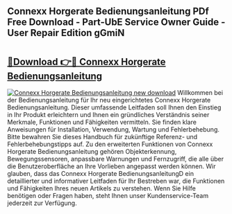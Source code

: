 ## Connexx Horgerate Bedienungsanleitung PDf Free Download - Part-UbE Service Owner Guide - User Repair Edition gGmiN

# <h2><a href="http://df4qte9.blite.top/?on=Connexx+Horgerate+Bedienungsanleitung">🔗Download 👉🔴 Connexx Horgerate Bedienungsanleitung</a></h2>

[![Connexx Horgerate Bedienungsanleitung new download](https://i.imgur.com/lujVjoI.png)](http://df4qte9.blite.top/?on=Connexx+Horgerate+Bedienungsanleitung)
Willkommen bei der Bedienungsanleitung für Ihr neu eingerichtetes Connexx Horgerate Bedienungsanleitung. Dieser umfassende Leitfaden soll Ihnen den Einstieg in Ihr Produkt erleichtern und Ihnen ein gründliches Verständnis seiner Merkmale, Funktionen und Fähigkeiten vermitteln. Sie finden klare Anweisungen für Installation, Verwendung, Wartung und Fehlerbehebung. Bitte bewahren Sie dieses Handbuch für zukünftige Referenz- und Fehlerbehebungstipps auf. Zu den erweiterten Funktionen von Connexx Horgerate Bedienungsanleitung gehören Objekterkennung, Bewegungssensoren, anpassbare Warnungen und Fernzugriff, die alle über die Benutzeroberfläche an Ihre Vorlieben angepasst werden können. Wir glauben, dass das Connexx Horgerate BedienungsanleitungD ein detaillierter und informativer Leitfaden für Ihr Bestreben war, die Funktionen und Fähigkeiten Ihres neuen Artikels zu verstehen. Wenn Sie Hilfe benötigen oder Fragen haben, steht Ihnen unser Kundenservice-Team jederzeit zur Verfügung.
